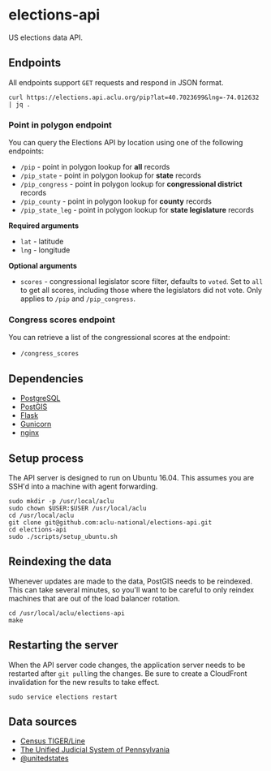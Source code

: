 # elections-api

US elections data API.

## Endpoints

All endpoints support `GET` requests and respond in JSON format.

```
curl https://elections.api.aclu.org/pip?lat=40.7023699&lng=-74.012632 | jq .
```

### Point in polygon endpoint

You can query the Elections API by location using one of the following endpoints:

* `/pip` - point in polygon lookup for __all__ records
* `/pip_state` - point in polygon lookup for __state__ records
* `/pip_congress` - point in polygon lookup for __congressional district__ records
* `/pip_county` - point in polygon lookup for __county__ records
* `/pip_state_leg` - point in polygon lookup for __state legislature__ records

__Required arguments__  
* `lat` - latitude
* `lng` - longitude

__Optional arguments__
* `scores` - congressional legislator score filter, defaults to `voted`. Set to `all` to get all scores, including those where the legislators did not vote. Only applies to `/pip` and `/pip_congress`.

### Congress scores endpoint

You can retrieve a list of the congressional scores at the endpoint:

* `/congress_scores`

## Dependencies

* [PostgreSQL](https://www.postgresql.org/)
* [PostGIS](http://postgis.net/)
* [Flask](http://flask.pocoo.org/)
* [Gunicorn](http://gunicorn.org/)
* [nginx](https://www.nginx.com/)

## Setup process

The API server is designed to run on Ubuntu 16.04. This assumes you are SSH'd into a machine with agent forwarding.

```
sudo mkdir -p /usr/local/aclu
sudo chown $USER:$USER /usr/local/aclu
cd /usr/local/aclu
git clone git@github.com:aclu-national/elections-api.git
cd elections-api
sudo ./scripts/setup_ubuntu.sh
```

## Reindexing the data

Whenever updates are made to the data, PostGIS needs to be reindexed. This can take several minutes, so you'll want to be careful to only reindex machines that are out of the load balancer rotation.

```
cd /usr/local/aclu/elections-api
make
```

## Restarting the server

When the API server code changes, the application server needs to be restarted after `git pull`ing the changes. Be sure to create a CloudFront invalidation for the new results to take effect.

```
sudo service elections restart
```

## Data sources

* [Census TIGER/Line](https://www.census.gov/geo/maps-data/data/tiger-line.html)
* [The Unified Judicial System of Pennsylvania](http://www.pacourts.us/news-and-statistics/cases-of-public-interest/league-of-women-voters-et-al-v-the-commonwealth-of-pennsylvania-et-al-159-mm-2017)
* [@unitedstates](https://github.com/unitedstates/congress-legislators)
